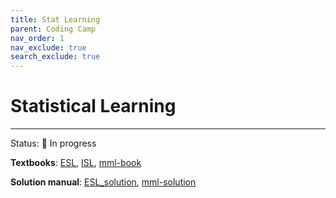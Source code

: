 ```yaml
---
title: Stat Learning
parent: Coding Camp
nav_order: 1
nav_exclude: true
search_exclude: true
---
```


# Statistical Learning

---

Status: 🔄 In progress 

**Textbooks**: [ESL](http://dafuzhu-uchi.github.io/library/Mathematics/The_Elements_of_Statistical_Learning.pdf), [ISL](http://dafuzhu-uchi.github.io/library/Coding/An_Introduction_to_Statistical_Learning.pdf), [mml-book](http://dafuzhu-uchi.github.io/library/Mathematics/Mathematics_for_Machine_Learning.pdf)

**Solution manual**: [ESL_solution](https://waxworksmath.com/Authors/G_M/Hastie/WriteUp/Weatherwax_Epstein_Hastie_Solution_Manual.pdf), [mml-solution](http://dafuzhu-uchi.github.io/library/Mathematics/Mathematics_for_Machine_Learning_Solution.pdf)
